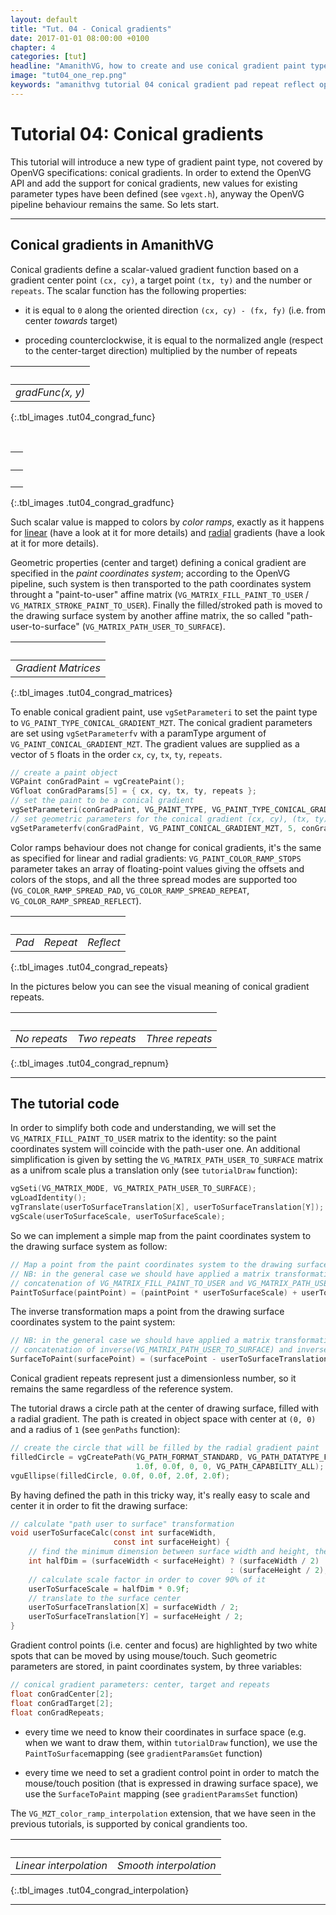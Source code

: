 ```yaml
---
layout: default
title: "Tut. 04 - Conical gradients"
date: 2017-01-01 08:00:00 +0100
chapter: 4
categories: [tut]
headline: "AmanithVG, how to create and use conical gradient paint type"
image: "tut04_one_rep.png"
keywords: "amanithvg tutorial 04 conical gradient pad repeat reflect openvg extension"
---
```


# Tutorial 04: Conical gradients

This tutorial will introduce a new type of gradient paint type, not covered by OpenVG specifications: conical gradients.
In order to extend the OpenVG API and add the support for conical gradients, new values for existing parameter types have been defined (see `vgext.h`), anyway the OpenVG pipeline behaviour remains the same. So lets start.

---

## Conical gradients in AmanithVG

Conical gradients define a scalar-valued gradient function based on a gradient center point `(cx, cy)`, a target point `(tx, ty)` and the number or `repeats`.
The scalar function has the following properties:

 - it is equal to `0` along the oriented direction `(cx, cy) - (fx, fy)` (i.e. from center *towards* target)

 - proceding counterclockwise, it is equal to the normalized angle (respect to the center-target direction) multiplied by the number of repeats

| &nbsp; | 
| :---: |
| *gradFunc(x, y)* | 
{:.tbl_images .tut04_congrad_func} 

&nbsp;

| &nbsp; | 
| :---: |
| &nbsp; | 
{:.tbl_images .tut04_congrad_gradfunc} 

Such scalar value is mapped to colors by *color ramps*, exactly as it happens for [linear]({{site.url}}/docs/tut/002-linear-gradients.html) (have a look at it for more details) and [radial]({{site.url}}/docs/tut/003-radial-gradients.html) gradients (have a look at it for more details).

Geometric properties (center and target) defining a conical gradient are specified in the *paint coordinates system*; according to the OpenVG pipeline, such system is then transported to the path coordinates system throught a "paint-to-user" affine matrix (`VG_MATRIX_FILL_PAINT_TO_USER` / `VG_MATRIX_STROKE_PAINT_TO_USER`). Finally the filled/stroked path is moved to the drawing surface system by another affine matrix, the so called "path-user-to-surface" (`VG_MATRIX_PATH_USER_TO_SURFACE`).

| &nbsp; |
| :---: |
| *Gradient Matrices* | 
{:.tbl_images .tut04_congrad_matrices} 

To enable conical gradient paint, use `vgSetParameteri` to set the paint type to `VG_PAINT_TYPE_CONICAL_GRADIENT_MZT`.
The conical gradient parameters are set using `vgSetParameterfv` with a paramType argument of `VG_PAINT_CONICAL_GRADIENT_MZT`. The gradient values are supplied as a vector of `5` floats in the order `cx`, `cy`, `tx`, `ty`, `repeats`.

```c
// create a paint object
VGPaint conGradPaint = vgCreatePaint();
VGfloat conGradParams[5] = { cx, cy, tx, ty, repeats };
// set the paint to be a conical gradient
vgSetParameteri(conGradPaint, VG_PAINT_TYPE, VG_PAINT_TYPE_CONICAL_GRADIENT_MZT);
// set geometric parameters for the conical gradient (cx, cy), (tx, ty), repeats
vgSetParameterfv(conGradPaint, VG_PAINT_CONICAL_GRADIENT_MZT, 5, conGradParams);
```

Color ramps behaviour does not change for conical gradients, it's the same as specified for linear and radial gradients: `VG_PAINT_COLOR_RAMP_STOPS` parameter takes an array of floating-point values giving the offsets and colors of the stops, and all the three spread modes are supported too (`VG_COLOR_RAMP_SPREAD_PAD`, `VG_COLOR_RAMP_SPREAD_REPEAT`, `VG_COLOR_RAMP_SPREAD_REFLECT`).

| &nbsp; | &nbsp; | &nbsp; | 
| :---: | :---: | :---: |
| *Pad* | *Repeat* | *Reflect* |
{:.tbl_images .tut04_congrad_repeats} 

In the pictures below you can see the visual meaning of conical gradient repeats.

| &nbsp; | &nbsp; | &nbsp; | 
| :---: | :---: | :---: |
| *No repeats* | *Two repeats* | *Three repeats* |
{:.tbl_images .tut04_congrad_repnum} 

---

## The tutorial code

In order to simplify both code and understanding, we will set the `VG_MATRIX_FILL_PAINT_TO_USER` matrix to the identity: so the paint coordinates system will coincide with the path-user one.
An additional simplification is given by setting the `VG_MATRIX_PATH_USER_TO_SURFACE` matrix as a unifrom scale plus a translation only (see `tutorialDraw` function):

```c
vgSeti(VG_MATRIX_MODE, VG_MATRIX_PATH_USER_TO_SURFACE);
vgLoadIdentity();
vgTranslate(userToSurfaceTranslation[X], userToSurfaceTranslation[Y]);
vgScale(userToSurfaceScale, userToSurfaceScale);
```

So we can implement a simple map from the paint coordinates system to the drawing surface system as follow:

```c
// Map a point from the paint coordinates system to the drawing surface system.
// NB: in the general case we should have applied a matrix transformation given by the
// concatenation of VG_MATRIX_FILL_PAINT_TO_USER and VG_MATRIX_PATH_USER_TO_SURFACE
PaintToSurface(paintPoint) = (paintPoint * userToSurfaceScale) + userToSurfaceTranslation
```

The inverse transformation maps a point from the drawing surface coordinates system to the paint system:

```c
// NB: in the general case we should have applied a matrix transformation given by the
// concatenation of inverse(VG_MATRIX_PATH_USER_TO_SURFACE) and inverse(VG_MATRIX_FILL_PAINT_TO_USER).
SurfaceToPaint(surfacePoint) = (surfacePoint - userToSurfaceTranslation) / userToSurfaceScale
```

Conical gradient repeats represent just a dimensionless number, so it remains the same regardless of the reference system.

The tutorial draws a circle path at the center of drawing surface, filled with a radial gradient.
The path is created in object space with center at `(0, 0)` and a radius of `1` (see `genPaths` function):

```c
// create the circle that will be filled by the radial gradient paint
filledCircle = vgCreatePath(VG_PATH_FORMAT_STANDARD, VG_PATH_DATATYPE_F,
                            1.0f, 0.0f, 0, 0, VG_PATH_CAPABILITY_ALL);
vguEllipse(filledCircle, 0.0f, 0.0f, 2.0f, 2.0f);
```

By having defined the path in this tricky way, it's really easy to scale and center it in order to fit the drawing surface:

```c
// calculate "path user to surface" transformation
void userToSurfaceCalc(const int surfaceWidth,
                       const int surfaceHeight) {
    // find the minimum dimension between surface width and height, then halve it
    int halfDim = (surfaceWidth < surfaceHeight) ? (surfaceWidth / 2) 
                                                 : (surfaceHeight / 2);
    // calculate scale factor in order to cover 90% of it
    userToSurfaceScale = halfDim * 0.9f;
    // translate to the surface center
    userToSurfaceTranslation[X] = surfaceWidth / 2;
    userToSurfaceTranslation[Y] = surfaceHeight / 2;
}
```

Gradient control points (i.e. center and focus) are highlighted by two white spots that can be moved by using mouse/touch.
Such geometric parameters are stored, in paint coordinates system, by three variables:

```c
// conical gradient parameters: center, target and repeats
float conGradCenter[2];
float conGradTarget[2];
float conGradRepeats;
```

 - every time we need to know their coordinates in surface space (e.g. when we want to draw them, within `tutorialDraw` function), we use the `PaintToSurface`mapping (see `gradientParamsGet` function)
 
 - every time we need to set a gradient control point in order to match the mouse/touch position (that is expressed in drawing surface space), we use the `SurfaceToPaint` mapping (see `gradientParamsSet` function)

The `VG_MZT_color_ramp_interpolation` extension, that we have seen in the previous tutorials, is supported by conical grandients too.

| &nbsp; | &nbsp; |
| :---: | :---: |
| *Linear interpolation* | *Smooth interpolation* |
{:.tbl_images .tut04_congrad_interpolation} 

---

